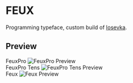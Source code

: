 # FEUX
Programming typeface, custom build of [Iosevka](https://github.com/be5invis/Iosevka). 

## Preview
FeuxPro
![FeuxPro Preview](https://i.loli.net/2020/10/29/oI78m5zxJsvCtfl.pngg)
<br />
FeuxPro Tens
![FeuxPro Tens Preview](https://i.loli.net/2020/10/29/Q4D8APrlivFSLha.png)
<br />
Feux
![Feux Preview](https://i.loli.net/2020/10/29/g6QIactXb4nd2TM.png)


